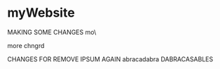 # myWebsite
MAKING SOME CHANGES mo\


more chngrd

CHANGES FOR REMOVE IPSUM
AGAIN
abracadabra DABRACASABLES

